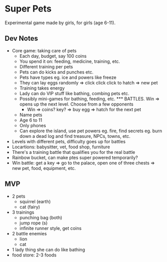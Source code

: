 # Super Pets

Experimental game made by girls, for girls (age 6-11).

## Dev Notes

- Core game: taking care of pets
    - Each day, budget, say 100 coins
    - You spend it on: feeding, medicine, training, etc.
    - Different training per pets
    - Pets can do kicks and punches etc.
    - Pets have types eg. ice and powers like freeze
    - They can lay eggs randomly => click click click to hatch => new pet
    - Training takes energy
    - Lady can do VIP stuff like bathing, combing pets etc.
    - Possibly mini-games for bathing, feeding, etc.
    *** BATTLES. Win => opens up the next level. Choose from a few opponents
        - Win => coins? key? => buy egg => hatch for the next pet
    - Name pets
    - Age 6 to 11
    - Only phones
    - Can explore the island, use pet powers eg. fire, find secrets eg. burn down a dead log and find treasure, NPCs, towns, etc.
- Levels with different pets, difficulty goes up for battles
- Locartions: babysitter, vet, food shop, furniture
- There's a training battle that qualifies you for the real battle
- Rainbow bucket, can make ptes super powered temporarily?
- Win battle: get a key => go to the palace, open one of three chests => new pet, food, equipment, etc.

## MVP

- 2 pets
    - squirrel (earth)
    - cat (fairy)
- 3 trainings
    - punching bag (both)
    - jump rope (s)
    - infinite runner style, get coins
- 2 battle enemies
    - lion
    - cat
- 1 lady thing she can do like bathing
- food store: 2-3 foods
